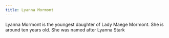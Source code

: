 ```yaml
---
title: Lyanna Mormont
---
```


Lyanna Mormont is the youngest daughter of Lady Maege Mormont. She is around ten years old. She was named after Lyanna Stark


